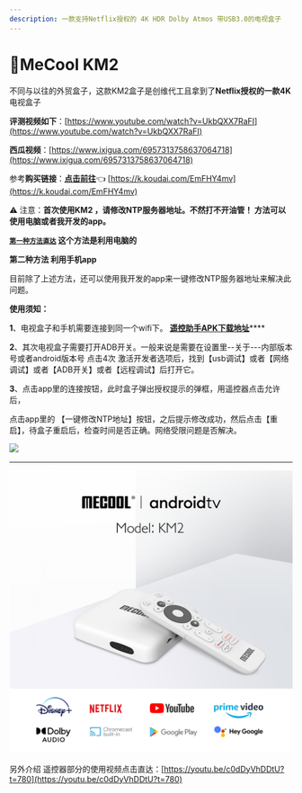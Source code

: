 ```yaml
---
description: 一款支持Netflix授权的 4K HDR Dolby Atmos 带USB3.0的电视盒子
---
```


# 🎈MeCool KM2

不同与以往的外贸盒子，这款KM2盒子是创维代工且拿到了**Netflix授权的一款4K**电视盒子

&#x20;  **评测视频如下**：[https://www.youtube.com/watch?v=UkbQXX7RaFI](https://www.youtube.com/watch?v=UkbQXX7RaFI) &#x20;

&#x20;  **西瓜视频**：[https://www.ixigua.com/6957313758637064718](https://www.ixigua.com/6957313758637064718)

&#x20; 参考**购买链接**：[**点击前往**](https://k.koudai.com/EmFHY4mv)👈  [https://k.koudai.com/EmFHY4mv](https://k.koudai.com/EmFHY4mv)

&#x20;⚠️ 注意：**首次使用KM2 ，请修改NTP服务器地址。不然打不开油管！  方法可以使用电脑或者我开发的app。**

****[**`第一种方法直达`**](../test/google-tv-xiu-gai-ntp-fu-wu-qi-di-zhi.md)**  这个方法是利用电脑的**

**第二种方法 利用手机app**

&#x20;目前除了上述方法，还可以使用我开发的app来一键修改NTP服务器地址来解决此问题。

&#x20;**使用须知：**

**1**、电视盒子和手机需要连接到同一个wifi下。 [**遥控助手APK下载地址**](https://github.com/ligl0702/Pan/releases/download/info/v1.2.apk)****

**2**、其次电视盒子需要打开ADB开关。一般来说是需要在设置里--关于---内部版本号或者android版本号 点击4次 激活开发者选项后，找到【usb调试】或者【网络调试】或者【ADB开关】或者【远程调试】后打开它。

**3**、点击app里的连接按钮，此时盒子弹出授权提示的弹框，用遥控器点击允许后，

&#x20; 点击app里的 【一键修改NTP地址】按钮，之后提示修改成功，然后点击【重启】，待盒子重启后，检查时间是否正确。网络受限问题是否解决。

![](../.gitbook/assets/391621996729\_.pic.jpg)

****

![](<../.gitbook/assets/image (4).png>)

&#x20; 另外介绍 遥控器部分的使用视频点击直达：[https://youtu.be/c0dDyVhDDtU?t=780](https://youtu.be/c0dDyVhDDtU?t=780)
